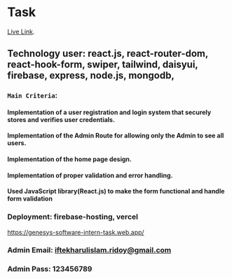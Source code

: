 # Task
[Live Link](https://genesys-software-intern-task.web.app/).

## Technology user: react.js, react-router-dom, react-hook-form, swiper, tailwind, daisyui, firebase, express, node.js, mongodb, 


### `Main Criteria`:
####	Implementation of a user registration and login system that securely stores and verifies user credentials.
####	Implementation of the Admin Route for allowing only the Admin to see all users.
####	Implementation of the home page design.
####	Implementation of proper validation and error handling.
####	Used JavaScript library(React.js) to make the form functional and handle form validation


### Deployment: firebase-hosting, vercel
https://genesys-software-intern-task.web.app/

### Admin Email: iftekharulislam.ridoy@gmail.com
### Admin Pass: 123456789